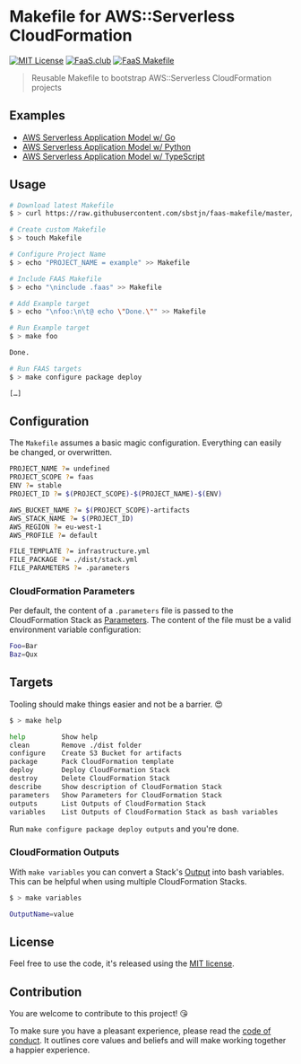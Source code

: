 # Makefile for AWS::Serverless CloudFormation

[![MIT License](https://badgen.now.sh/badge/License/MIT/blue)](https://github.com/sbstjn/faas-makefile/blob/master/LICENSE.md)
[![FaaS.club](https://badgen.now.sh/badge/FaaS/CLUB/00C387)](https://faas.club)
[![FaaS Makefile](https://badgen.now.sh/badge/FaaS/Makefile/purple)](https://github.com/sbstjn/faas-makefile)

> Reusable Makefile to bootstrap AWS::Serverless CloudFormation projects

## Examples

- [AWS Serverless Application Model w/ Go](https://github.com/sbstjn/faas-sam-lambda-go)
- [AWS Serverless Application Model w/ Python](https://github.com/sbstjn/faas-sam-lambda-python)
- [AWS Serverless Application Model w/ TypeScript](https://github.com/sbstjn/faas-sam-lambda-typescript)

## Usage

```bash
# Download latest Makefile
$ > curl https://raw.githubusercontent.com/sbstjn/faas-makefile/master/Makefile -o .faas

# Create custom Makefile
$ > touch Makefile

# Configure Project Name
$ > echo "PROJECT_NAME = example" >> Makefile

# Include FAAS Makefile
$ > echo "\ninclude .faas" >> Makefile

# Add Example target
$ > echo "\nfoo:\n\t@ echo \"Done.\"" >> Makefile

# Run Example target
$ > make foo

Done.

# Run FAAS targets
$ > make configure package deploy

[…]
```

## Configuration

The `Makefile` assumes a basic magic configuration. Everything can easily be changed, or overwritten.

```bash
PROJECT_NAME ?= undefined
PROJECT_SCOPE ?= faas
ENV ?= stable
PROJECT_ID ?= $(PROJECT_SCOPE)-$(PROJECT_NAME)-$(ENV)

AWS_BUCKET_NAME ?= $(PROJECT_SCOPE)-artifacts
AWS_STACK_NAME ?= $(PROJECT_ID)
AWS_REGION ?= eu-west-1
AWS_PROFILE ?= default 

FILE_TEMPLATE ?= infrastructure.yml
FILE_PACKAGE ?= ./dist/stack.yml
FILE_PARAMETERS ?= .parameters
```

### CloudFormation Parameters

Per default, the content of a `.parameters` file is passed to the CloudFormation Stack as [Parameters](https://docs.aws.amazon.com/AWSCloudFormation/latest/UserGuide/parameters-section-structure.html). The content of the file must be a valid environment variable configuration:

```bash
Foo=Bar
Baz=Qux
```

## Targets

Tooling should make things easier and not be a barrier. 😍

```bash
$ > make help

help         Show help
clean        Remove ./dist folder
configure    Create S3 Bucket for artifacts
package      Pack CloudFormation template
deploy       Deploy CloudFormation Stack
destroy      Delete CloudFormation Stack
describe     Show description of CloudFormation Stack
parameters   Show Parameters for CloudFormation Stack
outputs      List Outputs of CloudFormation Stack
variables    List Outputs of CloudFormation Stack as bash variables
```

Run `make configure package deploy outputs` and you're done. 

### CloudFormation Outputs

With `make variables` you can convert a Stack's [Output](https://docs.aws.amazon.com/AWSCloudFormation/latest/UserGuide/outputs-section-structure.html) into bash variables. This can be helpful when using multiple CloudFormation Stacks.

```bash
$ > make variables

OutputName=value
```

## License

Feel free to use the code, it's released using the [MIT license](LICENSE.md).

## Contribution

You are welcome to contribute to this project! 😘 

To make sure you have a pleasant experience, please read the [code of conduct](CODE_OF_CONDUCT.md). It outlines core values and beliefs and will make working together a happier experience.
